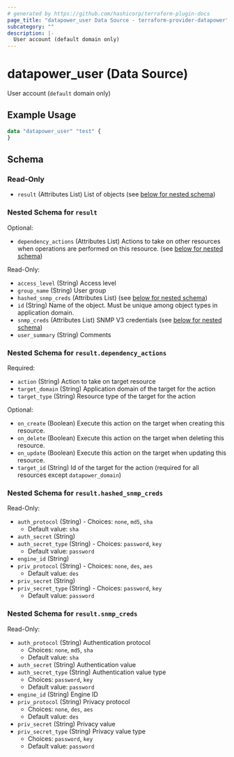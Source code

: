 ```yaml
---
# generated by https://github.com/hashicorp/terraform-plugin-docs
page_title: "datapower_user Data Source - terraform-provider-datapower"
subcategory: ""
description: |-
  User account (default domain only)
---
```


# datapower_user (Data Source)

User account (`default` domain only)

## Example Usage

```terraform
data "datapower_user" "test" {
}
```

<!-- schema generated by tfplugindocs -->
## Schema

### Read-Only

- `result` (Attributes List) List of objects (see [below for nested schema](#nestedatt--result))

<a id="nestedatt--result"></a>
### Nested Schema for `result`

Optional:

- `dependency_actions` (Attributes List) Actions to take on other resources when operations are performed on this resource. (see [below for nested schema](#nestedatt--result--dependency_actions))

Read-Only:

- `access_level` (String) Access level
- `group_name` (String) User group
- `hashed_snmp_creds` (Attributes List) (see [below for nested schema](#nestedatt--result--hashed_snmp_creds))
- `id` (String) Name of the object. Must be unique among object types in application domain.
- `snmp_creds` (Attributes List) SNMP V3 credentials (see [below for nested schema](#nestedatt--result--snmp_creds))
- `user_summary` (String) Comments

<a id="nestedatt--result--dependency_actions"></a>
### Nested Schema for `result.dependency_actions`

Required:

- `action` (String) Action to take on target resource
- `target_domain` (String) Application domain of the target for the action
- `target_type` (String) Resource type of the target for the action

Optional:

- `on_create` (Boolean) Execute this action on the target when creating this resource.
- `on_delete` (Boolean) Execute this action on the target when deleting this resource.
- `on_update` (Boolean) Execute this action on the target when updating this resource.
- `target_id` (String) Id of the target for the action (required for all resources except `datapower_domain`)


<a id="nestedatt--result--hashed_snmp_creds"></a>
### Nested Schema for `result.hashed_snmp_creds`

Read-Only:

- `auth_protocol` (String) - Choices: `none`, `md5`, `sha`
  - Default value: `sha`
- `auth_secret` (String)
- `auth_secret_type` (String) - Choices: `password`, `key`
  - Default value: `password`
- `engine_id` (String)
- `priv_protocol` (String) - Choices: `none`, `des`, `aes`
  - Default value: `des`
- `priv_secret` (String)
- `priv_secret_type` (String) - Choices: `password`, `key`
  - Default value: `password`


<a id="nestedatt--result--snmp_creds"></a>
### Nested Schema for `result.snmp_creds`

Read-Only:

- `auth_protocol` (String) Authentication protocol
  - Choices: `none`, `md5`, `sha`
  - Default value: `sha`
- `auth_secret` (String) Authentication value
- `auth_secret_type` (String) Authentication value type
  - Choices: `password`, `key`
  - Default value: `password`
- `engine_id` (String) Engine ID
- `priv_protocol` (String) Privacy protocol
  - Choices: `none`, `des`, `aes`
  - Default value: `des`
- `priv_secret` (String) Privacy value
- `priv_secret_type` (String) Privacy value type
  - Choices: `password`, `key`
  - Default value: `password`
